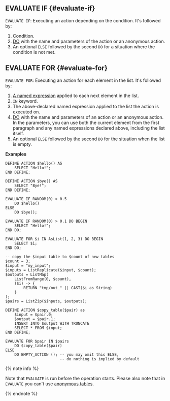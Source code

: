## EVALUATE IF {#evaluate-if}

`EVALUATE IF`: Executing an action depending on the condition. It's followed by:

1. Condition.
1. [DO](#do) with the name and parameters of the action or an anonymous action.
1. An optional `ELSE` followed by the second `DO` for a situation where the condition is not met.

## EVALUATE FOR {#evaluate-for}

`EVALUATE FOR`: Executing an action for each element in the list. It's followed by:

1. [A named expression](../../expressions.md#named-nodes) applied to each next element in the list.
1. `IN` keyword.
1. The above-declared named expression applied to the list the action is executed on.
1. [DO](#do) with the name and parameters of an action or an anonymous action. In the parameters, you can use both the current element from the first paragraph and any named expressions declared above, including the list itself.
1. An optional `ELSE` followed by the second `DO` for the situation when the list is empty.

**Examples**

```yql
DEFINE ACTION $hello() AS
    SELECT "Hello!";
END DEFINE;

DEFINE ACTION $bye() AS
    SELECT "Bye!";
END DEFINE;

EVALUATE IF RANDOM(0) > 0.5
    DO $hello()
ELSE
    DO $bye();

EVALUATE IF RANDOM(0) > 0.1 DO BEGIN
    SELECT "Hello!";
END DO;

EVALUATE FOR $i IN AsList(1, 2, 3) DO BEGIN
    SELECT $i;
END DO;
```

```yql
-- copy the $input table to $count of new tables
$count = 3;
$input = "my_input";
$inputs = ListReplicate($input, $count);
$outputs = ListMap(
    ListFromRange(0, $count),
    ($i) -> {
        RETURN "tmp/out_" || CAST($i as String)
    }
);
$pairs = ListZip($inputs, $outputs);

DEFINE ACTION $copy_table($pair) as
    $input = $pair.0;
    $output = $pair.1;
    INSERT INTO $output WITH TRUNCATE
    SELECT * FROM $input;
END DEFINE;

EVALUATE FOR $pair IN $pairs
    DO $copy_table($pair)
ELSE
    DO EMPTY_ACTION (); -- you may omit this ELSE,
                        -- do nothing is implied by default
```

{% note info %}

Note that `EVALUATE` is run before the operation starts. Please also note that in `EVALUATE` you can't use [anonymous tables](../../select.md#temporary-tables).

{% endnote %}